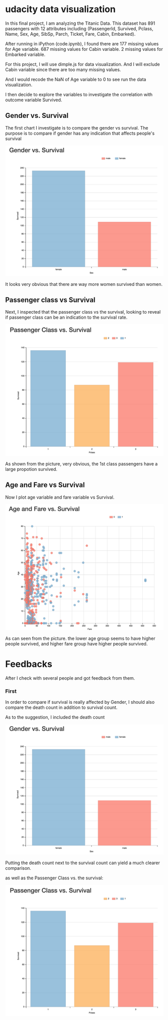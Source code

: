 # udacity data visualization
In this final project, I am analyzing the Titanic Data. This dataset has 891 passengers with 12 attributes including (PassengerId, Survived, Pclass, Name, Sex, Age, SibSp, Parch, Ticket, Fare, Cabin, Embarked).

After running in iPython (code.ipynb), I found there are 177 missing values for Age variable. 687 missing values for Cabin variable. 2 missing values for Embarked variable.

For this project, I will use dimple.js for data visualization. And I will exclude Cabin variable since there are too many missing values. 

And I would recode the NaN of Age variable to 0 to see run the data visualization.

I then decide to explore the variables to investigate the correlation with outcome variable Survived.

## Gender vs. Survival
The first chart I investigate is to compare the gender vs survival. The purpose is to compare if gender has any indication that affects people's survival

![First Chart](https://github.com/Shaunlipy/udacity_data_visualization/blob/master/pics/4.png)

It looks very obvious that there are way more women survived than women.

## Passenger class vs Survival
Next, I inspected that the passenger class vs the survival, looking to reveal if passenger class can be an indication to the survival rate. 

![second Chart](https://github.com/Shaunlipy/udacity_data_visualization/blob/master/pics/5.png)

As shown from the picture, very obvious, the 1st class passengers have a large propotion survived.

## Age and Fare vs Survival
Now I plot age variable and fare variable vs Survival.

![third Chart](https://github.com/Shaunlipy/udacity_data_visualization/blob/master/pics/3.png)

As can seen from the picture. the lower age group seems to have higher people survived, and higher fare group have higher people survived.

# Feedbacks

After I check with several people and got feedback from them.

### First

In order to compare if survival is really affected by Gender, I should also compare the death count in addition to survival count.

As to the suggestion, I included the death count 

![fourth Chart](https://github.com/Shaunlipy/udacity_data_visualization/blob/master/pics/4.png)

Putting the death count next to the survival count can yield a much clearer comparison.

as well as the Passenger Class vs. the survival:

![fifth Chart](https://github.com/Shaunlipy/udacity_data_visualization/blob/master/pics/5.png)






